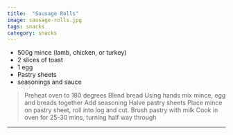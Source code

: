 ```yaml
---
title:  "Sausage Rolls"
image: sausage-rolls.jpg
tags: snacks
category: snacks
---
```


* 500g mince (lamb, chicken, or turkey)
* 2 slices of toast
* 1 egg
* Pastry sheets
* seasonings and sauce


> Preheat oven to 180 degrees
> Blend bread
> Using hands mix mince, egg and breads together
> Add seasoning
> Halve pastry sheets
> Place mince on pastry sheet, roll into log and cut.
> Brush pastry with milk
> Cook in oven for 25-30 mins, turning half way through

---
